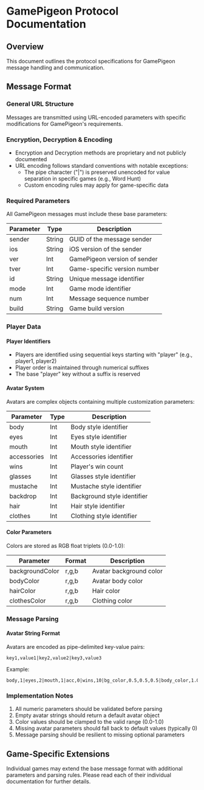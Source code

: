 # GamePigeon Protocol Documentation

## Overview
This document outlines the protocol specifications for GamePigeon message handling and communication.

## Message Format

### General URL Structure
Messages are transmitted using URL-encoded parameters with specific modifications for GamePigeon's requirements.

### Encryption, Decryption & Encoding
- Encryption and Decryption methods are proprietary and not publicly documented
- URL encoding follows standard conventions with notable exceptions:
  - The pipe character ("|") is preserved unencoded for value separation in specific games (e.g., Word Hunt)
  - Custom encoding rules may apply for game-specific data

### Required Parameters
All GamePigeon messages must include these base parameters:

| Parameter | Type   | Description                    |
|-----------|--------|--------------------------------|
| sender    | String | GUID of the message sender     |
| ios       | String | iOS version of the sender      |
| ver       | Int    | GamePigeon version of sender   |
| tver      | Int    | Game-specific version number   |
| id        | String | Unique message identifier      |
| mode      | Int    | Game mode identifier           |
| num       | Int    | Message sequence number        |
| build     | String | Game build version            |

### Player Data

#### Player Identifiers
- Players are identified using sequential keys starting with "player" (e.g., player1, player2)
- Player order is maintained through numerical suffixes
- The base "player" key without a suffix is reserved

#### Avatar System
Avatars are complex objects containing multiple customization parameters:

| Parameter     | Type           | Description                    |
|--------------|----------------|--------------------------------|
| body         | Int            | Body style identifier          |
| eyes         | Int            | Eyes style identifier          |
| mouth        | Int            | Mouth style identifier         |
| accessories  | Int            | Accessories identifier         |
| wins         | Int            | Player's win count             |
| glasses      | Int            | Glasses style identifier       |
| mustache     | Int            | Mustache style identifier      |
| backdrop     | Int            | Background style identifier    |
| hair         | Int            | Hair style identifier          |
| clothes      | Int            | Clothing style identifier      |

#### Color Parameters
Colors are stored as RGB float triplets (0.0-1.0):

| Parameter      | Format        | Description                    |
|---------------|---------------|--------------------------------|
| backgroundColor| r,g,b         | Avatar background color        |
| bodyColor      | r,g,b         | Avatar body color             |
| hairColor      | r,g,b         | Hair color                    |
| clothesColor   | r,g,b         | Clothing color                |

### Message Parsing

#### Avatar String Format
Avatars are encoded as pipe-delimited key-value pairs:
```
key1,value1|key2,value2|key3,value3
```

Example:
```
body,1|eyes,2|mouth,1|acc,0|wins,10|bg_color,0.5,0.5,0.5|body_color,1.0,0.8,0.6
```



### Implementation Notes

1. All numeric parameters should be validated before parsing
2. Empty avatar strings should return a default avatar object
3. Color values should be clamped to the valid range (0.0-1.0)
4. Missing avatar parameters should fall back to default values (typically 0)
5. Message parsing should be resilient to missing optional parameters


## Game-Specific Extensions
Individual games may extend the base message format with additional parameters and parsing rules. Please read each of their individual documentation for further details.

